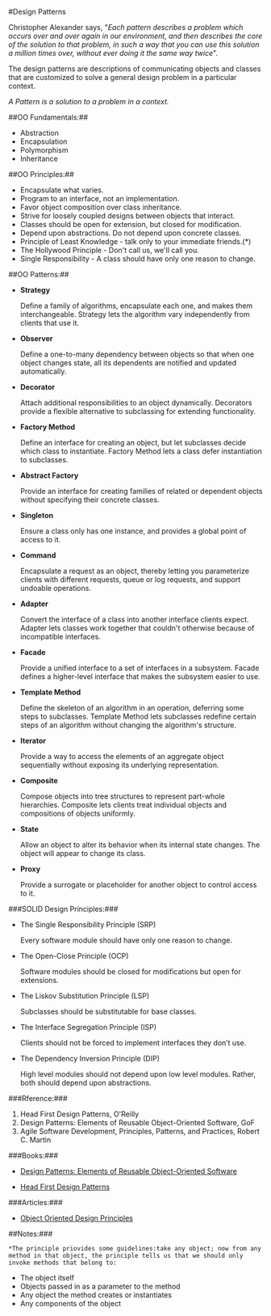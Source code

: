 #Design Patterns

Christopher Alexander says, "*Each pattern describes a problem which occurs over and over again in our environment, and then describes the core of the solution to that problem, in such a way that you can use this solution a million times over, without ever doing it the same way twice*".

The design patterns  are descriptions of communicating objects and classes that are customized to solve
a general design problem in a particular context.

*A Pattern is a solution to a problem in a context.*

##OO Fundamentals:##

- Abstraction
- Encapsulation
- Polymorphism
- Inheritance

##OO Principles:##

- Encapsulate what varies.
- Program to an interface, not an implementation.
- Favor object composition over class inheritance.
- Strive for loosely coupled designs between objects that interact.
- Classes should be open for extension, but closed for modification.
- Depend upon abstractions. Do not depend upon concrete classes.
- Principle of Least Knowledge - talk only to your immediate friends.(*)
- The Hollywood Principle - Don't call us, we'll call you.
- Single Responsibility - A class should have only one reason to change.

##OO Patterns:##

- **Strategy**

	Define a family of algorithms, encapsulate each one, and makes them interchangeable. 
	Strategy lets the algorithm vary independently from clients that use it.

- **Observer**

	Define a one-to-many dependency between objects so that when one object changes state,
	 all its dependents are notified and updated automatically. 

- **Decorator**

	Attach additional responsibilities to an object dynamically. 
	Decorators provide a flexible alternative to subclassing for extending functionality. 

- **Factory Method**
	
	Define an interface for creating an object, but let subclasses decide which class to instantiate. Factory Method lets a class defer instantiation to subclasses.

- **Abstract Factory**
	
	Provide an interface for creating families of related or dependent objects without specifying their concrete classes.
	
- **Singleton**

	Ensure a class only has one instance, and provides a global point of access to it.

- **Command**

	Encapsulate a request as an object, thereby letting you parameterize clients with different requests, queue or log requests, and support undoable operations.
	
- **Adapter**

	Convert the interface of a class into another interface clients expect. Adapter lets classes work together that couldn't otherwise because of incompatible interfaces.

- **Facade**

	Provide a unified interface to a set of interfaces in a subsystem. Facade defines a higher-level interface that makes the subsystem easier to use.	
	
- **Template Method**

	Define the skeleton of an algorithm in an operation, deferring some steps to subclasses. Template Method lets subclasses redefine certain steps of an algorithm without changing the algorithm's structure.
	
- **Iterator**

	Provide a way to access the elements of an aggregate object sequentially without exposing its underlying representation.
	
- **Composite**

	Compose objects into tree structures to represent part-whole hierarchies. Composite lets clients treat individual objects and compositions of objects uniformly.
	
- **State**
	
	Allow an object to alter its behavior when its internal state changes. The object will appear to change its class.
	
- **Proxy**

	Provide a surrogate or placeholder for another object to control access to it.
		
###SOLID Design Principles:###

- The Single Responsibility Principle (SRP)

	Every software module should have only one reason to change.
	
- The Open-Close Principle (OCP)

	Software modules should be closed for modifications but open for extensions.
	
- The Liskov Substitution Principle (LSP)

	Subclasses should be substitutable for base classes.
	
- The Interface Segregation Principle (ISP)

	Clients should not be forced to implement interfaces they don’t use.
	
- The Dependency Inversion Principle  (DIP)

	High level modules should not depend upon low level modules. Rather, both should depend upon abstractions.


###Rference:###

1. Head First Design Patterns, O'Reilly 
2. Design Patterns: Elements of Reusable Object-Oriented Software, GoF 
3. Agile Software Development, Principles, Patterns, and Practices, Robert C. Martin 

###Books:###

- [Design Patterns: Elements of Reusable Object-Oriented Software](http://www.uml.org.cn/c++/pdf/DesignPatterns.pdf)

- [Head First Design Patterns](http://it-ebooks.info/book/3213/)

###Articles:###

- [Object Oriented Design Principles](http://www.codeproject.com/Articles/567768/Object-Oriented-Design-Principles)

##Notes:###

	*The principle priovides some guidelines:take any object; now from any method in that object, the principle tells us that we should only invoke methods that belong to:
* The object itself
* Objects passed in as a parameter to the method
* Any object the method creates or instantiates
* Any components of the object
